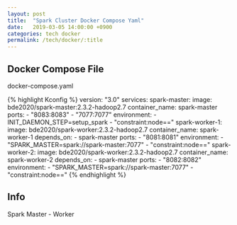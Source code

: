 ```yaml
---
layout: post
title:  "Spark Cluster Docker Compose Yaml"
date:   2019-03-05 14:00:00 +0900
categories: tech docker
permalink: /tech/docker/:title
---
```


<h2>
Docker Compose File
</h2>

docker-compose.yaml

{% highlight Kconfig %}
version: "3.0"
services:
  spark-master:
    image: bde2020/spark-master:2.3.2-hadoop2.7
    container_name: spark-master
    ports:
      - "8083:8083"
      - "7077:7077"
    environment:
      - INIT_DAEMON_STEP=setup_spark
      - "constraint:node==<yourmasternode>"
  spark-worker-1:
    image: bde2020/spark-worker:2.3.2-hadoop2.7
    container_name: spark-worker-1
    depends_on:
      - spark-master
    ports:
      - "8081:8081"
    environment:
      - "SPARK_MASTER=spark://spark-master:7077"
      - "constraint:node==<yourmasternode>"
  spark-worker-2:
    image: bde2020/spark-worker:2.3.2-hadoop2.7
    container_name: spark-worker-2
    depends_on:
      - spark-master
    ports:
      - "8082:8082"
    environment:
      - "SPARK_MASTER=spark://spark-master:7077"
      - "constraint:node==<yourworkernode>"
{% endhighlight %}

<h2>
Info
</h2>

Spark Master - Worker <br/>
